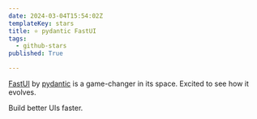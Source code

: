```yaml
---
date: 2024-03-04T15:54:02Z
templateKey: stars
title: ⭐ pydantic FastUI
tags:
  - github-stars
published: True

---
```


[FastUI](https://github.com/pydantic/FastUI) by [pydantic](https://github.com/pydantic) is a game-changer in its space. Excited to see how it evolves.

Build better UIs faster.
